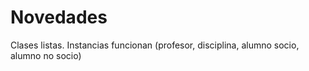 # Novedades 

Clases listas. 
Instancias funcionan (profesor, disciplina, alumno socio, alumno no socio) 
